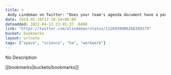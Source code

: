 ```yaml
---
title: > 
 Andy Lindeman on Twitter: "Does your team's agenda document have a peaceful place for everyone's cursor to hang out in nature? h/t @aniero for the idea… https://t.co/UCPvBldswD"
date: 2019-05-20T17:10:54+00:00
dateadded: 2022-04-13 22:45:37 -0400
link: "https://twitter.com/alindeman/status/1126939906268389379"
bucket: bookmarks
layout: urlnote
tags: ["space", "science", "ha", "workwork"]
--- 
```

No Description
 <!-- end excerpt --> 
<div class='bucket'>[[bookmarks|buckets/bookmarks]]</div> 
